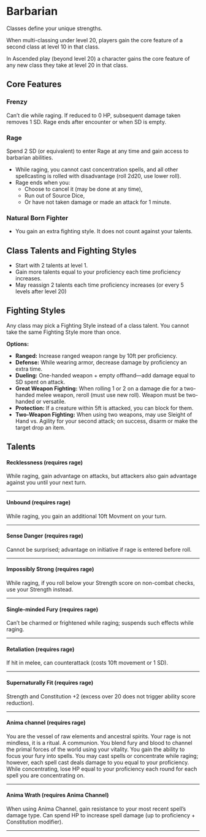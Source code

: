 # Barbarian

Classes define your unique strengths.

When multi-classing under level 20, players gain the core feature of a second class at level 10 in that class.

In Ascended play (beyond level 20) a character gains the core feature of any new class they take at level 20 in that class.

## Core Features

### Frenzy

Can’t die while raging. If reduced to 0 HP, subsequent damage taken removes 1 SD. Rage ends after encounter or when SD is empty.

### Rage

Spend 2 SD (or equivalent) to enter Rage at any time and gain access to barbarian abilities.

- While raging, you cannot cast concentration spells, and all other spellcasting is rolled with disadvantage (roll 2d20, use lower roll).
- Rage ends when you:
    - Choose to cancel it (may be done at any time),
    - Run out of Source Dice,
    - Or have not taken damage or made an attack for 1 minute.
 
### Natural Born Fighter

- You gain an extra fighting style. It does not count against your talents.
 
## Class Talents and Fighting Styles

- Start with 2 talents at level 1.
- Gain more talents equal to your proficiency each time proficiency increases.
- May reassign 2 talents each time proficiency increases (or every 5 levels after level 20)

## Fighting Styles

Any class may pick a Fighting Style instead of a class talent. You cannot take the same Fighting Style more than once.

**Options:**

- **Ranged:** Increase ranged weapon range by 10ft per proficiency.
- **Defense:** While wearing armor, decrease damage by proficiency an extra time.
- **Dueling:** One-handed weapon + empty offhand—add damage equal to SD spent on attack.
- **Great Weapon Fighting:** When rolling 1 or 2 on a damage die for a two-handed melee weapon, reroll (must use new roll). Weapon must be two-handed or versatile.
- **Protection:** If a creature within 5ft is attacked, you can block for them.
- **Two-Weapon Fighting:** When using two weapons, may use Sleight of Hand vs. Agility for your second attack; on success, disarm or make the target drop an item.

## Talents


#### Recklessness (requires rage)
While raging, gain advantage on attacks, but attackers also gain advantage against you until your next turn.

---

#### Unbound (requires rage)
While raging, you gain an additional 10ft Movment on your turn.

---

#### Sense Danger (requires rage)
Cannot be surprised; advantage on initiative if rage is entered before roll.

---

#### Impossibly Strong (requires rage)
While raging, if you roll below your Strength score on non-combat checks, use your Strength instead.

---

#### Single-minded Fury (requires rage)
Can’t be charmed or frightened while raging; suspends such effects while raging.

---

#### Retaliation (requires rage)
If hit in melee, can counterattack (costs 10ft movement or 1 SD).

---

#### Supernaturally Fit (requires rage)
Strength and Constitution +2 (excess over 20 does not trigger ability score reduction).

---

#### Anima channel (requires rage)
You are the vessel of raw elements and ancestral spirits. Your rage is not mindless, it is a ritual. A communion. You blend fury and blood to channel the primal forces of the world using your vitality. You gain the ability to focus your fury into spells. You may cast spells or concentrate while raging; however, each spell cast deals damage to you equal to your proficiency. While concentrating, lose HP equal to your proficiency each round for each spell you are concentrating on.

---

#### Anima Wrath (requires Anima Channel)
When using Anima Channel, gain resistance to your most recent spell’s damage type. Can spend HP to increase spell damage (up to proficiency + Constitution modifier).

---
